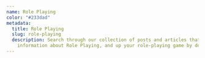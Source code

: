 ```yaml
---
name: Role Playing
color: "#233dad"
metadata:
  title: Role Playing
  slug: role-playing
  description: Search through our collection of posts and articles that contain
    information about Role Playing, and up your role-playing game by doing so.
---
```

